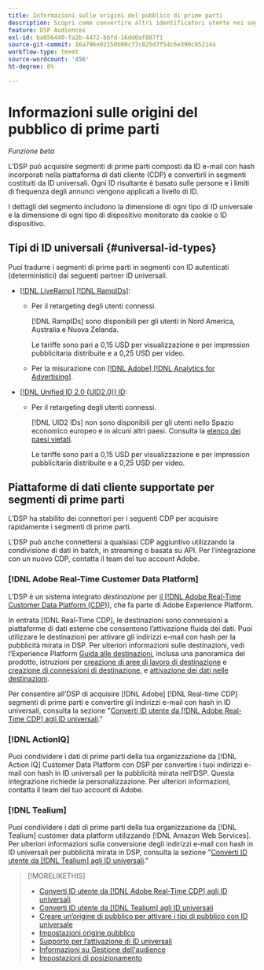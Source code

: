 ```yaml
---
title: Informazioni sulle origini del pubblico di prime parti
description: Scopri come convertire altri identificatori utente nei segmenti di prime parti in ID universali per il targeting senza cookie.
feature: DSP Audiences
exl-id: ba056440-fa2b-4472-bbfd-16dd0af887f1
source-git-commit: 16a796e02150b00c77c825d7f54c6e390c85214a
workflow-type: tm+mt
source-wordcount: '456'
ht-degree: 0%

---
```


# Informazioni sulle origini del pubblico di prime parti

*Funzione beta*

L’DSP può acquisire segmenti di prime parti composti da ID e-mail con hash incorporati nella piattaforma di dati cliente (CDP) e convertirli in segmenti costituiti da ID universali. Ogni ID risultante è basato sulle persone e i limiti di frequenza degli annunci vengono applicati a livello di ID<!-- Move that info. to somewhere else? -->.

I dettagli del segmento includono la dimensione di ogni tipo di ID universale e la dimensione di ogni tipo di dispositivo monitorato da cookie o ID dispositivo.

## Tipi di ID universali {#universal-id-types}

<!--  Replace below with this once ID5 sources are possible 

Using your first-party data, you can create segments with IDs from the following universal ID partners.

* Authenticated (deterministic) IDs using hashed email addresses:

-->

Puoi tradurre i segmenti di prime parti in segmenti con ID autenticati (deterministici) dai seguenti partner ID universali.

* [[!DNL LiveRamp] [!DNL RampIDs]](https://liveramp.com/identity-resolution):

   * Per il retargeting degli utenti connessi.

     [!DNL RampIDs] sono disponibili per gli utenti in Nord America, Australia e Nuova Zelanda.

     Le tariffe sono pari a 0,15 USD per visualizzazione e per impression pubblicitaria distribuite e a 0,25 USD per video.

   * Per la misurazione con [[!DNL Adobe] [!DNL Analytics for Advertising]](/help/integrations/analytics/overview.md).

* [[!DNL Unified ID 2.0 (UID2.0)] ID](https://unifiedid.com):

   * Per il retargeting degli utenti connessi.

     [!DNL UID2 IDs] non sono disponibili per gli utenti nello Spazio economico europeo e in alcuni altri paesi. Consulta la [elenco dei paesi vietati](/help/policies/universal-id-policy.md#prohibited-countries-uid2).

     Le tariffe sono pari a 0,15 USD per visualizzazione e per impression pubblicitaria distribuite e a 0,25 USD per video.

<!-- Not yet

* Probabilistic (unauthenticated) IDs using hashed email addresses:

  * [[!DNL ID5] IDs](https://id5.io): For retargeting unauthenticated site traffic, prospecting using third-party data, and measurement for both using [[!DNL Adobe] [!DNL Analytics for Advertising]](/help/integrations/analytics/overview.md). ID5 IDs are available for no fee.

    ID5 creates an ID by stitching together user signals (hashed email address) with various browser signals (such as IP address and timestamp).

    [!DNL Analytics] measurement requires all [prerequisites for implementing [!DNL Analytics for Advertising]](/help/integrations/analytics/prerequisites.md) and the [AMO ID and EF ID in your tracking URLs](/help/integrations/analytics/ids.md). You also must sign an agreement with [!DNL ID5] and set a parameter within your existing JavaScript tracking tags. <!-- Contact your Adobe Account Team for instructions. -->

<!--
    >[!NOTE]
    >
    >Third-party segments from [!DNL Eyeota] may automatically include ID5 IDs, in addition to users tracked by cookies or device IDs. The segment details include the size for each type. The usual usage fee for each segment, which is stated next to the segment name, applies; no additional fees are charged for the ID5 IDs.
-->

## Piattaforme di dati cliente supportate per segmenti di prime parti

L’DSP ha stabilito dei connettori per i seguenti CDP per acquisire rapidamente i segmenti di prime parti.

L’DSP può anche connettersi a qualsiasi CDP aggiuntivo utilizzando la condivisione di dati in batch, in streaming o basata su API. Per l’integrazione con un nuovo CDP, contatta il team del tuo account Adobe.

### [!DNL Adobe Real-Time Customer Data Platform]

L’DSP è un sistema integrato *destinazione* per [il [!DNL Adobe Real-Time Customer Data Platform (CDP)]](https://experienceleague.adobe.com/docs/experience-platform/rtcdp/overview.html?lang=it), che fa parte di Adobe Experience Platform.

In entrata [!DNL Real-Time CDP], le destinazioni sono connessioni a piattaforme di dati esterne che consentono l’attivazione fluida dei dati. Puoi utilizzare le destinazioni per attivare gli indirizzi e-mail con hash per la pubblicità mirata in DSP. Per ulteriori informazioni sulle destinazioni, vedi l’Experience Platform [Guida alle destinazioni](https://experienceleague.adobe.com/docs/experience-platform/destinations/home.html), inclusa una panoramica del prodotto, istruzioni per [creazione di aree di lavoro di destinazione](https://experienceleague.adobe.com/docs/experience-platform/destinations/ui/destinations-workspace.html) e [creazione di connessioni di destinazione](https://experienceleague.adobe.com/docs/experience-platform/destinations/ui/connect-destination.html), e [attivazione dei dati nelle destinazioni](https://experienceleague.adobe.com/docs/experience-platform/destinations/ui/activate/activate-segment-streaming-destinations.html).

Per consentire all’DSP di acquisire [!DNL Adobe] [!DNL Real-time CDP] segmenti di prime parti e convertire gli indirizzi e-mail con hash in ID universali, consulta la sezione &quot;[Converti ID utente da [!DNL Adobe Real-Time CDP] agli ID universali](/help/dsp/audiences/sources/source-adobe-rtcdp.md).&quot;

### [!DNL ActionIQ]

Puoi condividere i dati di prime parti della tua organizzazione da [!DNL Action IQ] Customer Data Platform con DSP per convertire i tuoi indirizzi e-mail con hash in ID universali per la pubblicità mirata nell’DSP. Questa integrazione richiede la personalizzazione. Per ulteriori informazioni, contatta il team del tuo account di Adobe.

### [!DNL Tealium]

Puoi condividere i dati di prime parti della tua organizzazione da [!DNL Tealium] customer data platform utilizzando [!DNL Amazon Web Services]. Per ulteriori informazioni sulla conversione degli indirizzi e-mail con hash in ID universali per pubblicità mirata in DSP, consulta la sezione &quot;[Converti ID utente da [!DNL Tealium] agli ID universali](/help/dsp/audiences/sources/source-tealium.md).&quot;

>[!MORELIKETHIS]
>
>* [Converti ID utente da [!DNL Adobe Real-Time CDP] agli ID universali](/help/dsp/audiences/sources/source-adobe-rtcdp.md)
>* [Converti ID utente da [!DNL Tealium] agli ID universali](/help/dsp/audiences/sources/source-tealium.md)
>* [Creare un’origine di pubblico per attivare i tipi di pubblico con ID universale](source-create.md)
>* [Impostazioni origine pubblico](source-settings.md)
>* [Supporto per l’attivazione di ID universali](/help/dsp/audiences/universal-ids.md)
>* [Informazioni su Gestione dell&#39;audience](/help/dsp/audiences/audience-about.md)
>* [Impostazioni di posizionamento](/help/dsp/campaign-management/placements/placement-settings.md)
